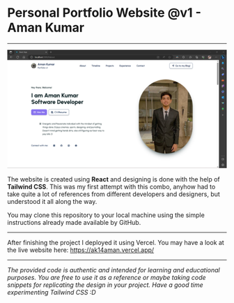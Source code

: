 # Personal Portfolio Website @v1 - Aman Kumar

___

![alt text](portfolio.png)


The website is created using **React** and designing is done with the help of **Tailwind CSS**. This was my first attempt with this combo, anyhow had to take quite a lot of references from different developers and designers, but understood it all along the way.

You may clone this repository to your local machine using the simple instructions already made available by GitHub.

---

After finishing the project I deployed it using Vercel.
You may have a look at the live website here: https://ak14aman.vercel.app/

---


*The provided code is authentic and intended for learning and educational purposes. You are free to use it as a reference or maybe taking code snippets for replicating the design in your project. Have a good time experimenting Tailwind CSS :D*